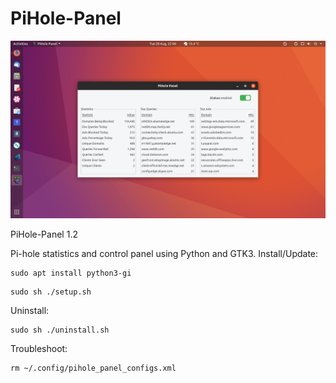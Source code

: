 # PiHole-Panel
![](pihole-panel_preview.png)

PiHole-Panel 1.2

Pi-hole statistics and control panel using Python and GTK3.
Install/Update:
```
sudo apt install python3-gi
```
```
sudo sh ./setup.sh
```

Uninstall:
```
sudo sh ./uninstall.sh
```

Troubleshoot:
```
rm ~/.config/pihole_panel_configs.xml
```
